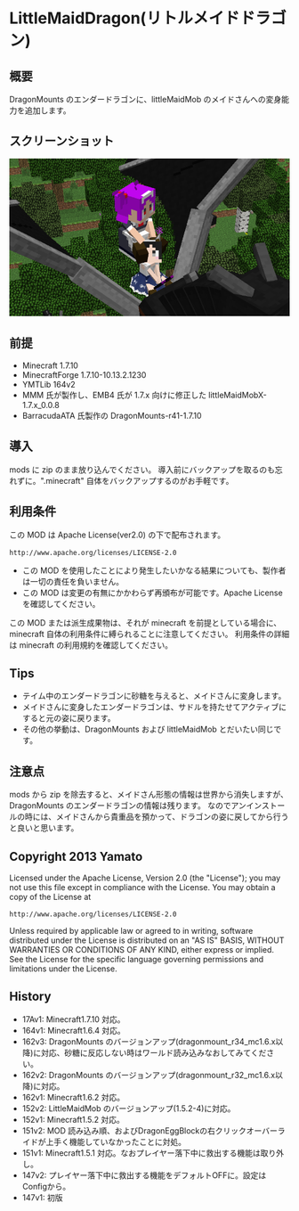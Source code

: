 LittleMaidDragon(リトルメイドドラゴン)
====================

## 概要

DragonMounts のエンダードラゴンに、littleMaidMob のメイドさんへの変身能力を追加します。


## スクリーンショット
![スクリーンショット](README_LittleMaidDragon.png "スクリーンショット")


## 前提

- Minecraft 1.7.10
- MinecraftForge 1.7.10-10.13.2.1230
- YMTLib 164v2
- MMM 氏が製作し、EMB4 氏が 1.7.x 向けに修正した littleMaidMobX-1.7.x_0.0.8
- BarracudaATA 氏製作の DragonMounts-r41-1.7.10


## 導入

mods に zip のまま放り込んでください。
導入前にバックアップを取るのも忘れずに。".minecraft" 自体をバックアップするのがお手軽です。


## 利用条件

この MOD は Apache License(ver2.0) の下で配布されます。

    http://www.apache.org/licenses/LICENSE-2.0

- この MOD を使用したことにより発生したいかなる結果についても、製作者は一切の責任を負いません。
- この MOD は変更の有無にかかわらず再頒布が可能です。Apache License を確認してください。

この MOD または派生成果物は、それが minecraft を前提としている場合に、
minecraft 自体の利用条件に縛られることに注意してください。
利用条件の詳細は minecraft の利用規約を確認してください。


## Tips

- テイム中のエンダードラゴンに砂糖を与えると、メイドさんに変身します。
- メイドさんに変身したエンダードラゴンは、サドルを持たせてアクティブにすると元の姿に戻ります。
- その他の挙動は、DragonMounts および littleMaidMob とだいたい同じです。


## 注意点

mods から zip を除去すると、メイドさん形態の情報は世界から消失しますが、DragonMounts のエンダードラゴンの情報は残ります。
なのでアンインストールの時には、メイドさんから貴重品を預かって、ドラゴンの姿に戻してから行うと良いと思います。


## Copyright 2013 Yamato

Licensed under the Apache License, Version 2.0 (the "License");
you may not use this file except in compliance with the License.
You may obtain a copy of the License at

    http://www.apache.org/licenses/LICENSE-2.0

Unless required by applicable law or agreed to in writing, software
distributed under the License is distributed on an "AS IS" BASIS,
WITHOUT WARRANTIES OR CONDITIONS OF ANY KIND, either express or implied.
See the License for the specific language governing permissions and
limitations under the License.


## History

- 17Av1: Minecraft1.7.10 対応。
- 164v1: Minecraft1.6.4 対応。
- 162v3: DragonMounts のバージョンアップ(dragonmount_r34_mc1.6.x以降)に対応、砂糖に反応しない時はワールド読み込みなおしてみてください。
- 162v2: DragonMounts のバージョンアップ(dragonmount_r32_mc1.6.x以降)に対応。
- 162v1: Minecraft1.6.2 対応。
- 152v2: LittleMaidMob のバージョンアップ(1.5.2-4)に対応。
- 152v1: Minecraft1.5.2 対応。
- 151v2: MOD 読み込み順、およびDragonEggBlockの右クリックオーバーライドが上手く機能していなかったことに対処。
- 151v1: Minecraft1.5.1 対応。なおプレイヤー落下中に救出する機能は取り外し。
- 147v2: プレイヤー落下中に救出する機能をデフォルトOFFに。設定はConfigから。
- 147v1: 初版
